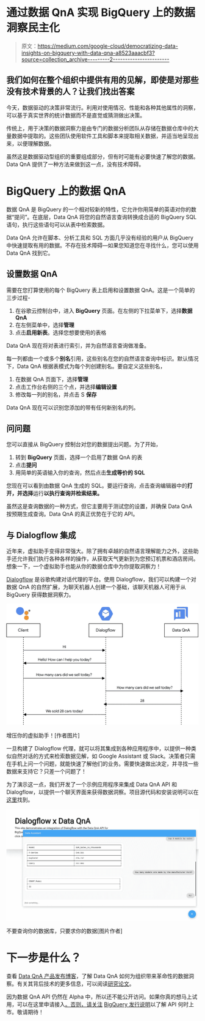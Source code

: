 # 通过数据 QnA 实现 BigQuery 上的数据洞察民主化

> 原文：<https://medium.com/google-cloud/democratizing-data-insights-on-bigquery-with-data-qna-a8523aaacbf3?source=collection_archive---------2----------------------->

## 我们如何在整个组织中提供有用的见解，即使是对那些没有技术背景的人？让我们找出答案

今天，数据驱动的决策非常流行。利用对使用情况、性能和各种其他属性的洞察，可以基于真实世界的统计数据而不是直觉或猜测做出决策。

传统上，用于决策的数据洞察力是由专门的数据分析团队从存储在数据仓库中的大量数据中提取的。这些团队使用软件工具和脚本来提取相关数据，并适当地呈现出来，以便理解数据。

虽然这是数据驱动型组织的重要组成部分，但有时可能有必要快速了解您的数据。Data QnA 提供了一种方法来做到这一点，没有技术障碍。

# BigQuery 上的数据 QnA

数据 QnA 是 BigQuery 的一个相对较新的特性，它允许你用简单的英语对你的数据“提问”。在底层，Data QnA 将您的自然语言查询转换成合适的 BigQuery SQL 语句，执行这些语句可以从表中检索数据。

Data QnA 允许在脚本、分析工具和 SQL 方面几乎没有经验的用户从 BigQuery 中快速提取有用的数据。不存在技术障碍—如果您知道您在寻找什么，您可以使用 Data QnA 找到它。

## 设置数据 QnA

需要在您打算使用的每个 BigQuery 表上启用和设置数据 QnA。这是一个简单的三步过程-

1.  在谷歌云控制台中，进入 **BigQuery** 页面。在左侧的下拉菜单下，选择**数据 QnA**
2.  在左侧菜单中，选择**管理**
3.  点击**启用新表**。选择您想要使用的表格

Data QnA 现在将对表进行索引，并为自然语言查询做准备。

每一列都由一个或多个**别名**引用，这些别名在您的自然语言查询中标识。默认情况下，Data QnA 根据表模式为每个列创建别名。要自定义这些别名，

1.  在数据 QnA 页面下，选择**管理**
2.  点击工作台右侧的三个点，并选择**编辑设置**
3.  修改每一列的别名，并点击 S **保存**

Data QnA 现在可以识别您添加的带有任何新别名的列。

## 问问题

您可以直接从 BigQuery 控制台对您的数据提出问题。为了开始，

1.  转到 **BigQuery** 页面，选择一个启用了数据 QnA 的表
2.  点击**提问**
3.  用简单的英语输入你的查询，然后点击**生成等价的 SQL**

您现在可以看到由数据 QnA 生成的 SQL。要运行查询，点击查询编辑器中的**打开，并选择**运行**以执行查询并检索结果。**

虽然这是查询数据的一种方式，但它主要用于测试您的设置，并确保 Data QnA 按预期生成查询。Data QnA 的真正优势在于它的 API。

## 与 Dialogflow 集成

近年来，虚拟助手变得非常强大。除了拥有卓越的自然语言理解能力之外，这些助手还允许我们执行各种各样的操作，从获取天气更新到为您预订机票和酒店房间。想象一下，一个虚拟助手也能从你的数据仓库中为你提取洞察力！

[Dialogflow](https://github.com/dialogflow) 是谷歌构建对话代理的平台。使用 Dialogflow，我们可以构建一个对数据 QnA 的自然扩展，为聊天机器人创建一个基础，该聊天机器人可用于从 BigQuery 获得数据洞察力。

![](img/9e51209abed023f3023fe321088c8da1.png)

增压你的虚拟助手！[作者图片]

一旦构建了 Dialogflow 代理，就可以将其集成到各种应用程序中，以提供一种类似自然对话的方式来检索数据见解，如 Google Assistant 或 Slack。决策者只需在手机上问一个问题，就能快速了解他们的业务。需要快速做出决定，并寻找一些数据来支持它？只差一个问题了！

为了演示这一点，我们开发了一个示例应用程序来集成 Data QnA API 和 Dialogflow，以提供一个聊天界面来获得数据洞察。项目源代码和安装说明可以在[这里](https://github.com/anihm136/dialogflow-dataqna-demo)找到。

![](img/6a1a202cba0cacd119f6ff24b1f205af.png)

不要查询你的数据库，只要求你的数据[图片作者]

# 下一步是什么？

查看 [Data QnA 产品发布博客](https://cloud.google.com/blog/products/data-analytics/introducing-data-qna)，了解 Data QnA 如何为组织带来革命性的数据洞察。有关其背后技术的更多信息，可以阅读[研究论文](https://research.google/pubs/pub45791/)。

因为数据 QnA API 仍然在 Alpha 中，所以还不能公开访问。如果你真的想马上试用，可以在这里申请接入[。否则，请关注](http://g.co/cloud/data-qna) [BigQuery 发行说明](https://cloud.google.com/bigquery/docs/release-notes)以了解 API 何时上市。敬请期待！